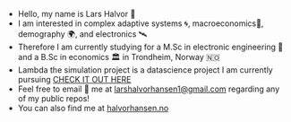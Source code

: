 - Hello, my name is Lars Halvor 👋
- I am interested in complex adaptive systems 🌀, macroeconomics🚢, demography 🌍, and electronics 🛰️
- Therefore I am currently studying for a M.Sc in electronic engineering 🤖 and a B.Sc in economics 🏛️ in Trondheim, Norway 🇳🇴
- Lambda the simulation project is a datascience project I am currently pursuing [CHECK IT OUT HERE](https://halvorhansen.no/lambdasim)
- Feel free to email 📧 me at larshalvorhansen1@gmail.com regarding any of my public repos!
- You can also find me at [halvorhansen.no](https://halvorhansen.no)
<!---
Larshalvorhansen/Larshalvorhansen is a ✨ special ✨ repository because its `README.md` (this file) appears on your GitHub profile.
You can click the Preview link to take a look at your changes.
--->
